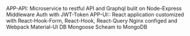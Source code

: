 APP-API:
Microservice to restful API and Graphql bulit on Node-Express
Middleware Auth with JWT-Token
APP-UI::
React application customized with React-Hook-Form, React-Hook, React-Query
Nginx configed and Webpack
Material-UI
DB
Mongoose Scheam to MongoDB
